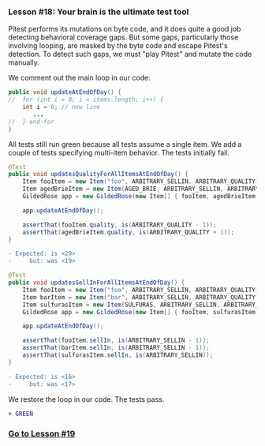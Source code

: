 ### Lesson #18: Your brain is the ultimate test tool 
Pitest performs its mutations on byte code, and it does quite a good job detecting behavioral coverage gaps.  But some gaps, particularly those involving looping, are masked by the byte code and escape Pitest's detection.  To detect such gaps, we must "play Pitest" and mutate the code manually.   

We comment out the main loop in our code:

```java
public void updateAtEndOfDay() {
//	for (int i = 0; i < items.length; i++) {
	int i = 0; // new line
	   ... 
//  } end-for
}
```
All tests still run green because all tests assume a single item.  We add a couple of tests specifying multi-item behavior.  The tests initially fail.  

```java
@Test
public void updatesQualityForAllItemsAtEndOfDay() {
	Item fooItem = new Item("foo", ARBITRARY_SELLIN, ARBITRARY_QUALITY);
	Item agedBrieItem = new Item(AGED_BRIE, ARBITRARY_SELLIN, ARBITRARY_QUALITY);
	GildedRose app = new GildedRose(new Item[] { fooItem, agedBrieItem });

	app.updateAtEndOfDay();

	assertThat(fooItem.quality, is(ARBITRARY_QUALITY - 1));
	assertThat(agedBrieItem.quality, is(ARBITRARY_QUALITY + 1));
}
```
```diff
- Expected: is <20>
-     but: was <19>
```
```java	
@Test
public void updatesSellInForAllItemsAtEndOfDay() {
	Item fooItem = new Item("foo", ARBITRARY_SELLIN, ARBITRARY_QUALITY);
	Item barItem = new Item("bar", ARBITRARY_SELLIN, ARBITRARY_QUALITY);
	Item sulfurasItem = new Item(SULFURAS, ARBITRARY_SELLIN, ARBITRARY_QUALITY);
	GildedRose app = new GildedRose(new Item[] { fooItem, sulfurasItem, barItem });

	app.updateAtEndOfDay();

	assertThat(fooItem.sellIn, is(ARBITRARY_SELLIN - 1));
	assertThat(barItem.sellIn, is(ARBITRARY_SELLIN - 1));
	assertThat(sulfurasItem.sellIn, is(ARBITRARY_SELLIN));
}
```
```diff
- Expected: is <16>
-     but: was <17>
```
We restore the loop in our code.  The tests pass.

```diff
+ GREEN
```
### [Go to Lesson #19](https://github.com/d215steinberg/GildedRose-Java/tree/Lesson%2319)
